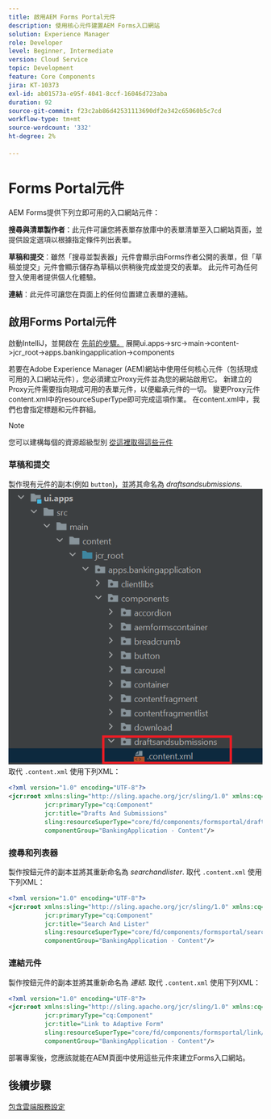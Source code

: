 ```yaml
---
title: 啟用AEM Forms Portal元件
description: 使用核心元件建置AEM Forms入口網站
solution: Experience Manager
role: Developer
level: Beginner, Intermediate
version: Cloud Service
topic: Development
feature: Core Components
jira: KT-10373
exl-id: ab01573a-e95f-4041-8ccf-16046d723aba
duration: 92
source-git-commit: f23c2ab86d42531113690df2e342c65060b5c7cd
workflow-type: tm+mt
source-wordcount: '332'
ht-degree: 2%

---
```


# Forms Portal元件

AEM Forms提供下列立即可用的入口網站元件：

**搜尋與清單製作者**：此元件可讓您將表單存放庫中的表單清單至入口網站頁面，並提供設定選項以根據指定條件列出表單。

**草稿和提交**：雖然「搜尋並製表器」元件會顯示由Forms作者公開的表單，但「草稿並提交」元件會顯示儲存為草稿以供稍後完成並提交的表單。 此元件可為任何登入使用者提供個人化體驗。

**連結**：此元件可讓您在頁面上的任何位置建立表單的連結。

## 啟用Forms Portal元件

啟動IntelliJ，並開啟在 [先前的步驟。](./getting-started.md) 展開ui.apps->src->main->content->jcr_root->apps.bankingapplication->components

若要在Adobe Experience Manager (AEM)網站中使用任何核心元件（包括現成可用的入口網站元件），您必須建立Proxy元件並為您的網站啟用它。
新建立的Proxy元件需要指向現成可用的表單元件，以便繼承元件的一切。 變更Proxy元件content.xml中的resourceSuperType即可完成這項作業。 在content.xml中，我們也會指定標題和元件群組。
>[!NOTE]
>
> 您可以建構每個的資源超級型別 [從這裡取得這些元件](https://github.com/adobe/aem-core-forms-components/tree/master/ui.apps/src/main/content/jcr_root/apps/core/fd/components/formsportal)


### 草稿和提交

製作現有元件的副本(例如 `button`)，並將其命名為 _draftsandsubmissions_.
![draftsandsubmissions](assets/forms-portal-components2.png)
取代 `.content.xml` 使用下列XML：

```xml
<?xml version="1.0" encoding="UTF-8"?>
<jcr:root xmlns:sling="http://sling.apache.org/jcr/sling/1.0" xmlns:cq="http://www.day.com/jcr/cq/1.0" xmlns:jcr="http://www.jcp.org/jcr/1.0"
          jcr:primaryType="cq:Component"
          jcr:title="Drafts And Submissions"
          sling:resourceSuperType="core/fd/components/formsportal/draftsandsubmissions/v1/draftsandsubmissions"
          componentGroup="BankingApplication - Content"/>
```

### 搜尋和列表器

製作按鈕元件的副本並將其重新命名為 _searchandlister_.
取代 `.content.xml` 使用下列XML：


```xml
<?xml version="1.0" encoding="UTF-8"?>
<jcr:root xmlns:sling="http://sling.apache.org/jcr/sling/1.0" xmlns:cq="http://www.day.com/jcr/cq/1.0" xmlns:jcr="http://www.jcp.org/jcr/1.0"
          jcr:primaryType="cq:Component"
          jcr:title="Search And Lister"
          sling:resourceSuperType="core/fd/components/formsportal/searchlister/v1/searchlister"
          componentGroup="BankingApplication - Content"/>
```

### 連結元件

製作按鈕元件的副本並將其重新命名為 _連結_.
取代 `.content.xml` 使用下列XML：


```xml
<?xml version="1.0" encoding="UTF-8"?>
<jcr:root xmlns:sling="http://sling.apache.org/jcr/sling/1.0" xmlns:cq="http://www.day.com/jcr/cq/1.0" xmlns:jcr="http://www.jcp.org/jcr/1.0"
          jcr:primaryType="cq:Component"
          jcr:title="Link to Adaptive Form"
          sling:resourceSuperType="core/fd/components/formsportal/link/v2/link"
          componentGroup="BankingApplication - Content"/>
```

部署專案後，您應該就能在AEM頁面中使用這些元件來建立Forms入口網站。

## 後續步驟

[包含雲端服務設定](./azure-storage-fdm.md)
